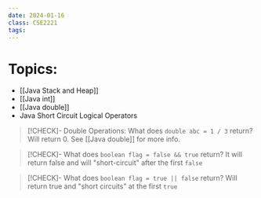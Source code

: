 ```yaml
---
date: 2024-01-16
class: CSE2221
tags:
---
```

# Topics:
- [[Java Stack and Heap]]
- [[Java int]]
- [[Java double]]
- Java Short Circuit Logical Operators


> [!CHECK]- Double Operations: What does `double abc = 1 / 3` return?
> Will return 0. See [[Java double]] for more info.

> [!CHECK]- What does `boolean flag = false && true` return?
> It will return false and will "short-circuit" after the first `false`

> [!CHECK]- What does `boolean flag = true || false` return?
> Will return true and "short circuits" at the first `true`




 